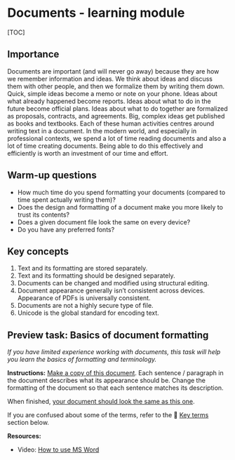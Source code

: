 # Documents - learning module

[TOC]

## Importance

Documents are important (and will never go away) because they are how we remember information and ideas. We think about ideas and discuss them with other people, and then we formalize them by writing them down. Quick, simple ideas become a memo or note on your phone. Ideas about what already happened become reports. Ideas about what to do in the future become official plans. Ideas about what to do together are formalized as proposals, contracts, and agreements. Big, complex ideas get published as books and textbooks. Each of these human activities centres around writing text in a document.
In the modern world, and especially in professional contexts, we spend a lot of time reading documents and also a lot of time creating documents. Being able to do this effectively and efficiently is worth an investment of our time and effort.

## Warm-up questions

* How much time do you spend formatting your documents (compared to time spent actually writing them)?
* Does the design and formatting of a document make you more likely to trust its contents?
* Does a given document file look the same on every device?
* Do you have any preferred fonts?

## Key concepts

1.	Text and its formatting are stored separately.
1.	Text and its formatting should be designed separately.
1.	Documents can be changed and modified using structural editing.
1.	Document appearance generally isn’t consistent across devices. Appearance of PDFs is universally consistent.
1.	Documents are not a highly secure type of file.
1.	Unicode is the global standard for encoding text.

## Preview task: Basics of document formatting

_If you have limited experience working with documents, this task will help you learn the basics of formatting and terminology._

**Instructions:** [Make a copy of this document](https://docs.google.com/document/d/17-00KW6MYUXCfCCNsd-gEc_O_9ucGxybnyETsdJs74Y/copy). Each sentence / paragraph in the document describes what its appearance should be. Change the formatting of the document so that each sentence matches its description.

When finished, [your document should look the same as this one](https://docs.google.com/document/d/1zLllJebhGrHadrW2nA_FeRn4dLKASryT3mrCHcnDPrk/edit?usp=sharing).

If you are confused about some of the terms, refer to the 📝 [Key terms](documents-resources.md#key-terms) section below.

**Resources:**

* Video: [How to use MS Word](https://www.youtube.com/watch?v=5Im87VPQZ_0&ab_channel=KevinStratvert)

